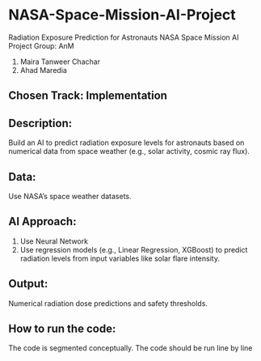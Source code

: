 # NASA-Space-Mission-AI-Project
Radiation Exposure Prediction for Astronauts
NASA Space Mission AI Project
Group: AnM
1. Maira Tanweer Chachar
2. Ahad Maredia
## Chosen Track: Implementation 
## Description: 
Build an AI to predict radiation exposure levels for astronauts based on numerical data from space weather (e.g., solar activity, cosmic ray flux).
## Data: 
Use NASA’s space weather datasets.
## AI Approach: 
1. Use Neural Network
2. Use regression models (e.g., Linear Regression, XGBoost) to predict radiation levels from input variables like solar flare intensity.
## Output: 
Numerical radiation dose predictions and safety thresholds.
## How to run the code:
The code is segmented conceptually. 
The code should be run line by line

